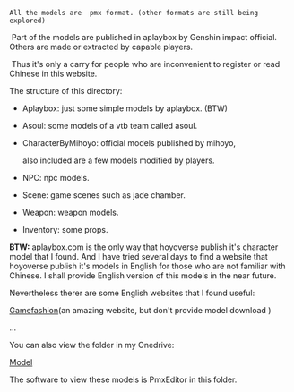     All the models are  pmx format. (other formats are still being explored)

​    Part of the models are published in aplaybox by Genshin impact official. Others are made or extracted by capable players.

​    Thus it's only a carry for people who are inconvenient to register or read Chinese in this website.

The structure of this directory:

- Aplaybox: just some simple models by aplaybox. (BTW) 

- Asoul: some models of a vtb team called asoul.

- CharacterByMihoyo: official models published by mihoyo,

  also included are a few models modified by players.

- NPC: npc models.

- Scene: game scenes such as jade chamber.

- Weapon: weapon models.

- Inventory: some props.



**BTW:** aplaybox.com is the only way that hoyoverse publish it's character model that I found. And I have tried several days to find a website that hoyoverse publish it's models in English for those who are not familiar with Chinese. I shall provide English version of this models in the near future.

Nevertheless therer are some English websites that I found useful:

<a href=https://gamesfashionarchive.net/viewer/Genshin_Impact>Gamefashion</a>(an amazing website, but don't provide model download )

...

You can also view the folder in my Onedrive:

[Model](https://namedev-my.sharepoint.com/:f:/g/personal/admin_namedev_onmicrosoft_com/EndtKVQWo-pCo218zjk28RUBpt1hPAwCWrlxe9qDQ1sQlA?e=8fb8BO)

The software to view these models is PmxEditor in this folder.

